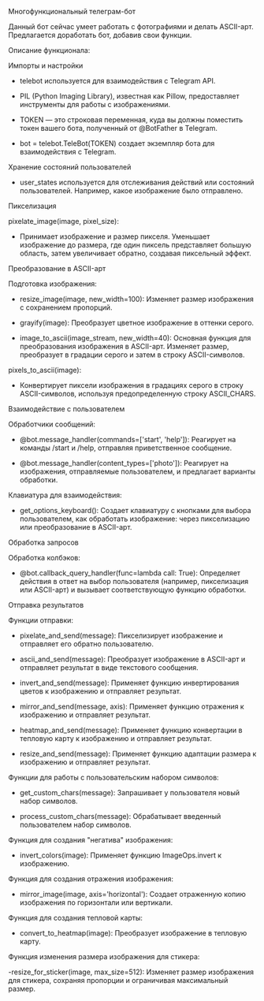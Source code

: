 Многофункциональный телеграм-бот

Данный бот сейчас умеет работать с фотографиями и делать ASCII-арт. Предлагается доработать бот, добавив свои функции.

Описание функционала:

Импорты и настройки

- telebot используется для взаимодействия с Telegram API.

- PIL (Python Imaging Library), известная как Pillow, предоставляет инструменты для работы с изображениями.

- TOKEN — это строковая переменная, куда вы должны поместить токен вашего бота, полученный от @BotFather в Telegram.

- bot = telebot.TeleBot(TOKEN) создает экземпляр бота для взаимодействия с Telegram.

Хранение состояний пользователей

- user_states используется для отслеживания действий или состояний пользователей. Например, какое изображение было отправлено.

Пикселизация

pixelate_image(image, pixel_size):

- Принимает изображение и размер пикселя. Уменьшает изображение до размера, где один пиксель представляет большую область, затем увеличивает обратно, создавая пиксельный эффект.

Преобразование в ASCII-арт

Подготовка изображения:

- resize_image(image, new_width=100): Изменяет размер изображения с сохранением пропорций.

- grayify(image): Преобразует цветное изображение в оттенки серого.

- image_to_ascii(image_stream, new_width=40): Основная функция для преобразования изображения в ASCII-арт. Изменяет размер, преобразует в градации серого и затем в строку ASCII-символов.

pixels_to_ascii(image):

- Конвертирует пиксели изображения в градациях серого в строку ASCII-символов, используя предопределенную строку ASCII_CHARS.

Взаимодействие с пользователем

Обработчики сообщений:

- @bot.message_handler(commands=['start', 'help']): Реагирует на команды /start и /help, отправляя приветственное сообщение.

- @bot.message_handler(content_types=['photo']): Реагирует на изображения, отправляемые пользователем, и предлагает варианты обработки.

Клавиатура для взаимодействия:

- get_options_keyboard(): Создает клавиатуру с кнопками для выбора пользователем, как обработать изображение: через пикселизацию или преобразование в ASCII-арт.

Обработка запросов

Обработка колбэков:

- @bot.callback_query_handler(func=lambda call: True): Определяет действия в ответ на выбор пользователя (например, пикселизация или ASCII-арт) и вызывает соответствующую функцию обработки.

Отправка результатов

Функции отправки:

- pixelate_and_send(message): Пикселизирует изображение и отправляет его обратно пользователю.

- ascii_and_send(message): Преобразует изображение в ASCII-арт и отправляет результат в виде текстового сообщения.

- invert_and_send(message): Применяет функцию инвертирования цветов к изображению и отправляет результат.

- mirror_and_send(message, axis): Применяет функцию отражения к изображению и отправляет результат.

-  heatmap_and_send(message): Применяет функцию конвертации в тепловую карту к изображению и отправляет результат.

-  resize_and_send(message): Применяет функцию адаптации размера к изображению и отправляет результат.

Функции для работы с пользовательским набором символов:

- get_custom_chars(message): Запрашивает у пользователя новый набор символов.

- process_custom_chars(message): Обрабатывает введенный пользователем набор символов.

Функция для создания  "негатива" изображения:

- invert_colors(image): Применяет функцию ImageOps.invert к изображению.

Функция для создания отражения изображения:

- mirror_image(image, axis='horizontal'): Создает отраженную копию изображения по горизонтали или вертикали.

Функция для создания тепловой карты:

-  convert_to_heatmap(image): Преобразует изображение в тепловую карту.

Функция изменения размера изображения для стикера:

-resize_for_sticker(image, max_size=512): Изменяет размер изображения для стикера, сохраняя пропорции и ограничивая максимальный размер.

